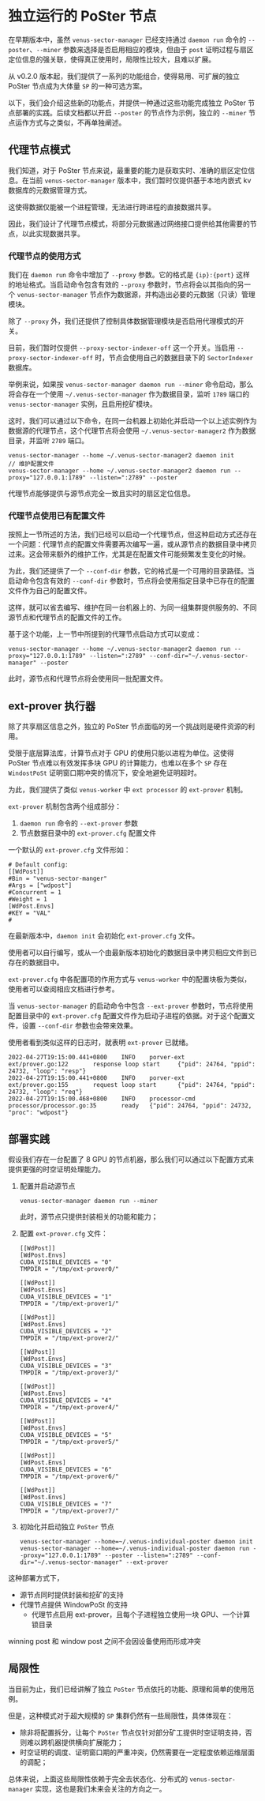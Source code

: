 # 独立运行的 PoSter 节点
在早期版本中，虽然 `venus-sector-manager` 已经支持通过 `daemon run` 命令的 `--poster`、`--miner` 参数来选择是否启用相应的模块，但由于 `post` 证明过程与扇区定位信息的强关联，使得真正使用时，局限性比较大，且难以扩展。

从 v0.2.0 版本起，我们提供了一系列的功能组合，使得易用、可扩展的独立 PoSter 节点成为大体量 `SP` 的一种可选方案。

以下，我们会介绍这些新的功能点，并提供一种通过这些功能完成独立 PoSter 节点部署的实践。后续文档都以开启 `--poster` 的节点作为示例，独立的 `--miner` 节点运作方式与之类似，不再单独阐述。

## 代理节点模式
我们知道，对于 PoSter 节点来说，最重要的能力是获取实时、准确的扇区定位信息。在当前 `venus-sector-manager` 版本中，我们暂时仅提供基于本地内嵌式 kv 数据库的元数据管理方式。

这使得数据仅能被一个进程管理，无法进行跨进程的直接数据共享。

因此，我们设计了代理节点模式，将部分元数据通过网络接口提供给其他需要的节点，以此实现数据共享。

### 代理节点的使用方式
我们在 `daemon run` 命令中增加了 `--proxy` 参数。它的格式是 `{ip}:{port}` 这样的地址格式。当启动命令包含有效的 `--proxy` 参数时，节点将会以其指向的另一个 `venus-sector-manager` 节点作为数据源，并构造出必要的元数据（只读）管理模块。

除了 `--proxy` 外，我们还提供了控制具体数据管理模块是否启用代理模式的开关。

目前，我们暂时仅提供 `--proxy-sector-indexer-off` 这一个开关。当启用 `--proxy-sector-indexer-off` 时，节点会使用自己的数据目录下的 `SectorIndexer` 数据库。

举例来说，如果按 `venus-sector-manager daemon run --miner` 命令启动，那么将会存在一个使用 `~/.venus-sector-manager` 作为数据目录，监听 `1789` 端口的 `venus-sector-manager` 实例，且启用挖矿模块。

这时，我们可以通过以下命令，在同一台机器上初始化并启动一个以上述实例作为数据源的代理节点，这个代理节点将会使用 `~/.venus-sector-manager2` 作为数据目录，并监听 `2789` 端口。
```
venus-sector-manager --home ~/.venus-sector-manager2 daemon init
// 维护配置文件
venus-sector-manager --home ~/.venus-sector-manager2 daemon run --proxy="127.0.0.1:1789" --listen=":2789" --poster
```

代理节点能够提供与源节点完全一致且实时的扇区定位信息。

### 代理节点使用已有配置文件
按照上一节所述的方法，我们已经可以启动一个代理节点，但这种启动方式还存在一个问题：代理节点的配置文件需要再次编写一遍，或从源节点的数据目录中拷贝过来。这会带来额外的维护工作，尤其是在配置文件可能频繁发生变化的时候。

为此，我们还提供了一个 `--conf-dir` 参数，它的格式是一个可用的目录路径。当启动命令包含有效的 `--conf-dir` 参数时，节点将会使用指定目录中已存在的配置文件作为自己的配置文件。

这样，就可以省去编写、维护在同一台机器上的、为同一组集群提供服务的、不同源节点和代理节点的配置文件的工作。

基于这个功能，上一节中所提到的代理节点启动方式可以变成：
```
venus-sector-manager --home ~/.venus-sector-manager2 daemon run --proxy="127.0.0.1:1789" --listen=":2789" --conf-dir="~/.venus-sector-manager" --poster
```

此时，源节点和代理节点将会使用同一批配置文件。


## ext-prover 执行器
除了共享扇区信息之外，独立的 PoSter 节点面临的另一个挑战则是硬件资源的利用。

受限于底层算法库，计算节点对于 GPU 的使用只能以进程为单位。这使得 PoSter 节点难以有效发挥多块 GPU 的计算能力，也难以在多个 `SP` 存在 `WindostPoSt` 证明窗口期冲突的情况下，安全地避免证明超时。

为此，我们提供了类似 `venus-worker` 中 `ext processor` 的 `ext-prover` 机制。

`ext-prover` 机制包含两个组成部分：
1. `daemon run` 命令的 `--ext-prover` 参数
2. 节点数据目录中的 `ext-prover.cfg` 配置文件

一个默认的 `ext-prover.cfg` 文件形如：
```
# Default config:
[[WdPost]]
#Bin = "venus-sector-manger"
#Args = ["wdpost"]
#Concurrent = 1
#Weight = 1
[WdPost.Envs]
#KEY = "VAL"
#
```

在最新版本中，`daemon init` 会初始化 `ext-prover.cfg` 文件。

使用者可以自行编写，或从一个由最新版本初始化的数据目录中拷贝相应文件到已存在的数据目中。

`ext-prover.cfg` 中各配置项的作用方式与 `venus-worker` 中的配置块极为类似，使用者可以查阅相应文档进行参考。

当 `venus-sector-manager` 的启动命令中包含 `--ext-prover` 参数时，节点将使用配置目录中的 `ext-prover.cfg` 配置文件作为启动子进程的依据。对于这个配置文件，设置 `--conf-dir` 参数也会带来效果。

使用者看到类似这样的日志时，就表明 `ext-prover` 已就绪。
```
2022-04-27T19:15:00.441+0800    INFO    porver-ext      ext/prover.go:122       response loop start     {"pid": 24764, "ppid": 24732, "loop": "resp"}
2022-04-27T19:15:00.441+0800    INFO    porver-ext      ext/prover.go:155       request loop start      {"pid": 24764, "ppid": 24732, "loop": "req"}
2022-04-27T19:15:00.468+0800    INFO    processor-cmd   processor/processor.go:35       ready   {"pid": 24764, "ppid": 24732, "proc": "wdpost"}
```


## 部署实践
假设我们存在一台配置了 8 GPU 的节点机器，那么我们可以通过以下配置方式来提供更强的时空证明处理能力。

1. 配置并启动源节点
   ```
   venus-sector-manager daemon run --miner
   ```
   此时，源节点只提供封装相关的功能和能力；

2. 配置 `ext-prover.cfg` 文件：
   ```
   [[WdPost]]
   [WdPost.Envs]
   CUDA_VISIBLE_DEVICES = "0"
   TMPDIR = "/tmp/ext-prover0/"

   [[WdPost]]
   [WdPost.Envs]
   CUDA_VISIBLE_DEVICES = "1"
   TMPDIR = "/tmp/ext-prover1/"

   [[WdPost]]
   [WdPost.Envs]
   CUDA_VISIBLE_DEVICES = "2"
   TMPDIR = "/tmp/ext-prover2/"

   [[WdPost]]
   [WdPost.Envs]
   CUDA_VISIBLE_DEVICES = "3"
   TMPDIR = "/tmp/ext-prover3/"

   [[WdPost]]
   [WdPost.Envs]
   CUDA_VISIBLE_DEVICES = "4"
   TMPDIR = "/tmp/ext-prover4/"

   [[WdPost]]
   [WdPost.Envs]
   CUDA_VISIBLE_DEVICES = "5"
   TMPDIR = "/tmp/ext-prover5/"

   [[WdPost]]
   [WdPost.Envs]
   CUDA_VISIBLE_DEVICES = "6"
   TMPDIR = "/tmp/ext-prover6/"

   [[WdPost]]
   [WdPost.Envs]
   CUDA_VISIBLE_DEVICES = "7"
   TMPDIR = "/tmp/ext-prover7/"

   ```

3. 初始化并启动独立 `PoSter` 节点
   ```
   venus-sector-manager --home=~/.venus-individual-poster daemon init
   venus-sector-manager --home=~/.venus-individual-poster daemon run --proxy="127.0.0.1:1789" --poster --listen=":2789" --conf-dir="~/.venus-sector-manager" --ext-prover
   ```

这种部署方式下，
- 源节点同时提供封装和挖矿的支持
- 代理节点提供 WindowPoSt 的支持
  - 代理节点启用 ext-prover，且每个子进程独立使用一块 GPU、一个计算锁目录

winning post 和 window post 之间不会因设备使用而形成冲突

## 局限性
当目前为止，我们已经讲解了独立 `PoSter` 节点依托的功能、原理和简单的使用范例。

但是，这种模式对于超大规模的 `SP` 集群仍然有一些局限性，具体体现在：
- 除非将配置拆分，让每个 `PoSter` 节点仅针对部分矿工提供时空证明支持，否则难以跨机器提供横向扩展能力；
- 时空证明的调度、证明窗口期的严重冲突，仍然需要在一定程度依赖运维层面的调配；

总体来说，上面这些局限性依赖于完全去状态化、分布式的 `venus-sector-manager` 实现，这也是我们未来会关注的方向之一。
